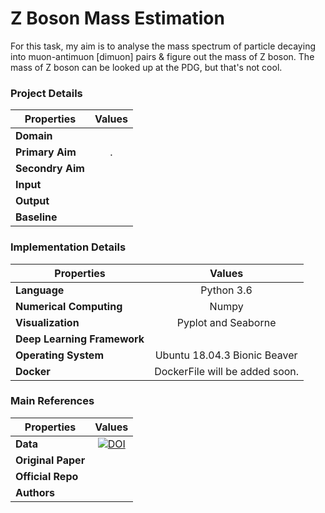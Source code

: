 # Z Boson Mass Estimation

For this task, my aim is to analyse the mass spectrum of particle decaying into muon-antimuon [dimuon] pairs & figure out the mass of Z boson. The mass of Z boson can be looked up at the PDG, but that's not cool.

### Project Details

| Properties  | Values  | 
| ------------- |:-------------:| 
| **Domain** |  |
| **Primary Aim** | .|
| **Secondry Aim** | |
| **Input** | |
| **Output** | |
| **Baseline** | |

### Implementation Details

| Properties  | Values  | 
| ------------- |:-------------:| 
| **Language** | Python 3.6 |
| **Numerical Computing** | Numpy |
| **Visualization** | Pyplot and Seaborne |
| **Deep Learning Framework** |  |
| **Operating System** | Ubuntu 18.04.3 Bionic Beaver |
| **Docker** | DockerFile will be added soon. |


### Main References

| Properties  | Values  | 
| ------------- |:-------------:| 
| **Data** | [![DOI](https://zenodo.org/badge/74294060.svg)](http://opendata.cern.ch/record/545) |
| **Original Paper** | |
| **Official Repo** | |
| **Authors** |  |
